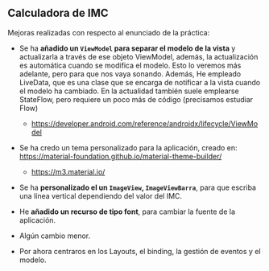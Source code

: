 
## Calculadora de IMC

Mejoras realizadas con respecto al enunciado de la práctica:

- Se ha **añadido un `ViewModel` para separar el modelo de la vista** y actualizarla a través de ese objeto ViewModel, además, la actualización es automática cuando se modifica el modelo. Esto lo veremos más adelante, pero para que nos vaya sonando. Además, He empleado LiveData, que es una clase que se encarga de notificar a la vista cuando el modelo ha cambiado. En la actualidad también suele emplearse StateFlow, pero requiere un poco más de código (precisamos estudiar Flow)
  - https://developer.android.com/reference/androidx/lifecycle/ViewModel
- Se ha credo un tema personalizado para la aplicación, creado en: https://material-foundation.github.io/material-theme-builder/
  - https://m3.material.io/
- Se ha **personalizado el un `ImageView`, `ImageViewBarra`**, para que escriba una línea vertical dependiendo del valor del IMC.
- He **añadido un recurso de tipo font**, para cambiar la fuente de la aplicación.
- Algún cambio menor.

- Por ahora centraros en los Layouts, el binding, la gestión de eventos y el modelo.